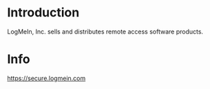 # Introduction #

LogMeIn, Inc. sells and distributes remote access software products.


# Info #

https://secure.logmein.com